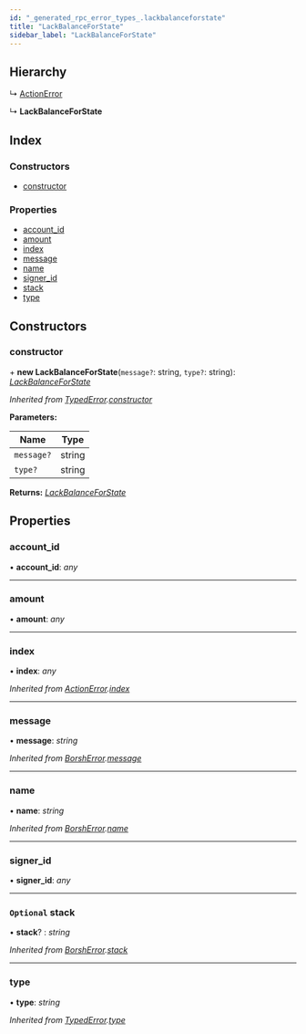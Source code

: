 ```yaml
---
id: "_generated_rpc_error_types_.lackbalanceforstate"
title: "LackBalanceForState"
sidebar_label: "LackBalanceForState"
---
```


## Hierarchy

  ↳ [ActionError](_generated_rpc_error_types_.actionerror.md)

  ↳ **LackBalanceForState**

## Index

### Constructors

* [constructor](_generated_rpc_error_types_.lackbalanceforstate.md#constructor)

### Properties

* [account_id](_generated_rpc_error_types_.lackbalanceforstate.md#account_id)
* [amount](_generated_rpc_error_types_.lackbalanceforstate.md#amount)
* [index](_generated_rpc_error_types_.lackbalanceforstate.md#index)
* [message](_generated_rpc_error_types_.lackbalanceforstate.md#message)
* [name](_generated_rpc_error_types_.lackbalanceforstate.md#name)
* [signer_id](_generated_rpc_error_types_.lackbalanceforstate.md#signer_id)
* [stack](_generated_rpc_error_types_.lackbalanceforstate.md#optional-stack)
* [type](_generated_rpc_error_types_.lackbalanceforstate.md#type)

## Constructors

###  constructor

\+ **new LackBalanceForState**(`message?`: string, `type?`: string): *[LackBalanceForState](_generated_rpc_error_types_.lackbalanceforstate.md)*

*Inherited from [TypedError](_utils_errors_.typederror.md).[constructor](_utils_errors_.typederror.md#constructor)*

**Parameters:**

Name | Type |
------ | ------ |
`message?` | string |
`type?` | string |

**Returns:** *[LackBalanceForState](_generated_rpc_error_types_.lackbalanceforstate.md)*

## Properties

###  account_id

• **account_id**: *any*

___

###  amount

• **amount**: *any*

___

###  index

• **index**: *any*

*Inherited from [ActionError](_generated_rpc_error_types_.actionerror.md).[index](_generated_rpc_error_types_.actionerror.md#index)*

___

###  message

• **message**: *string*

*Inherited from [BorshError](_utils_serialize_.borsherror.md).[message](_utils_serialize_.borsherror.md#message)*

___

###  name

• **name**: *string*

*Inherited from [BorshError](_utils_serialize_.borsherror.md).[name](_utils_serialize_.borsherror.md#name)*

___

###  signer_id

• **signer_id**: *any*

___

### `Optional` stack

• **stack**? : *string*

*Inherited from [BorshError](_utils_serialize_.borsherror.md).[stack](_utils_serialize_.borsherror.md#optional-stack)*

___

###  type

• **type**: *string*

*Inherited from [TypedError](_utils_errors_.typederror.md).[type](_utils_errors_.typederror.md#type)*
